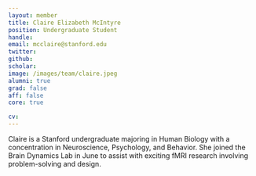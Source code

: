 ```yaml
---
layout: member
title: Claire Elizabeth McIntyre
position: Undergraduate Student
handle:
email: mcclaire@stanford.edu
twitter:
github:
scholar:
image: /images/team/claire.jpeg
alumni: true
grad: false
aff: false
core: true

cv:
---
```


Claire is a Stanford undergraduate majoring in Human Biology with a concentration in Neuroscience, Psychology, and Behavior. She joined the Brain Dynamics Lab in June to assist with exciting fMRI research involving problem-solving and design.
